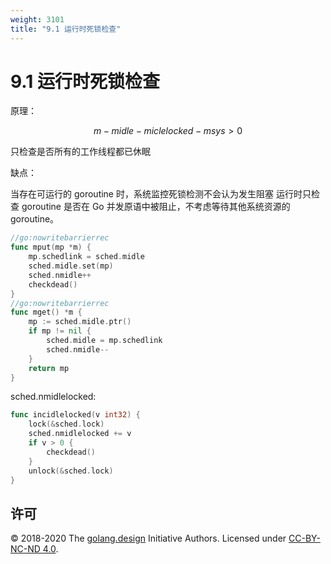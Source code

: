 ```yaml
---
weight: 3101
title: "9.1 运行时死锁检查"
---
```


# 9.1 运行时死锁检查



原理：

$$
m - midle - miclelocked - msys > 0
$$

只检查是否所有的工作线程都已休眠

缺点：

当存在可运行的 goroutine 时，系统监控死锁检测不会认为发生阻塞
运行时只检查 goroutine 是否在 Go 并发原语中被阻止，不考虑等待其他系统资源的 goroutine。


```go
//go:nowritebarrierrec
func mput(mp *m) {
	mp.schedlink = sched.midle
	sched.midle.set(mp)
	sched.nmidle++
	checkdead()
}
//go:nowritebarrierrec
func mget() *m {
	mp := sched.midle.ptr()
	if mp != nil {
		sched.midle = mp.schedlink
		sched.nmidle--
	}
	return mp
}
```

sched.nmidlelocked:

```go
func incidlelocked(v int32) {
	lock(&sched.lock)
	sched.nmidlelocked += v
	if v > 0 {
		checkdead()
	}
	unlock(&sched.lock)
}
```

## 许可

&copy; 2018-2020 The [golang.design](https://golang.design) Initiative Authors. Licensed under [CC-BY-NC-ND 4.0](https://creativecommons.org/licenses/by-nc-nd/4.0/).



